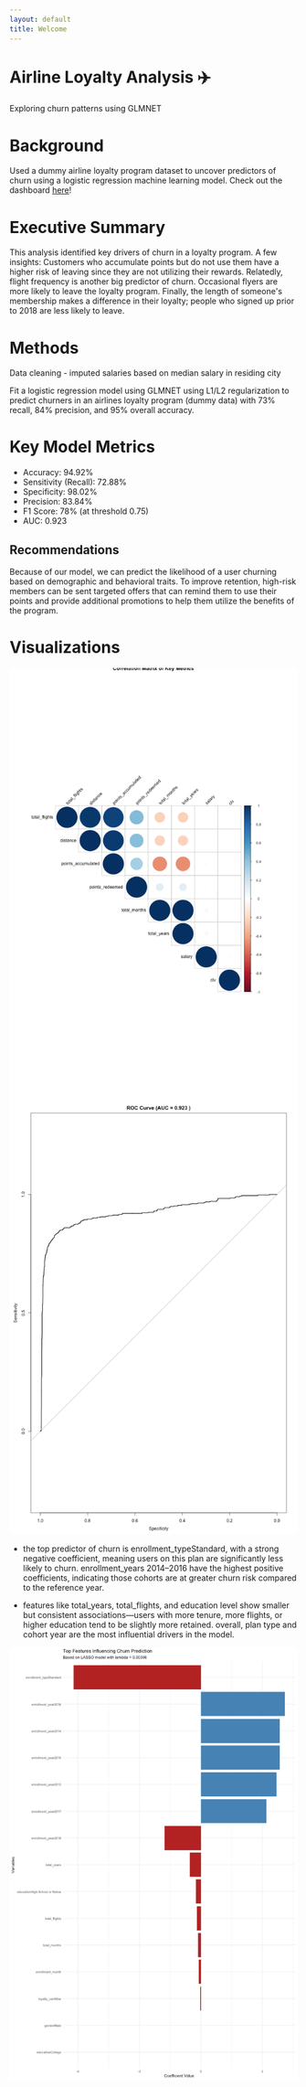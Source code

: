 ```yaml
---
layout: default
title: Welcome
---
```


# Airline Loyalty Analysis ✈️  
Exploring churn patterns using GLMNET

# Background

Used a dummy airline loyalty program dataset to uncover predictors of churn using a logistic regression machine learning model. Check out the dashboard [here](https://public.tableau.com/app/profile/alyssa.bueno/viz/ChurnPredictionsforAirlineLoyaltyProgram/Dashboard1#1)!

# Executive Summary
 
This analysis identified key drivers of churn in a loyalty program. A few insights: 
Customers who accumulate points but do not use them have a higher risk of leaving since they are not utilizing their rewards. Relatedly, flight frequency is another big predictor of churn. Occasional flyers are more likely to leave the loyalty program. Finally, the length of someone's membership makes a difference in their loyalty; people who signed up prior to 2018 are less likely to leave.

# Methods

Data cleaning - imputed salaries based on median salary in residing city

Fit a logistic regression model using GLMNET using L1/L2 regularization to predict churners in an airlines loyalty program (dummy data) with 73% recall, 84% precision, and 95% overall accuracy.

# Key Model Metrics

- Accuracy: 94.92%
- Sensitivity (Recall): 72.88%
- Specificity: 98.02%
- Precision: 83.84%
- F1 Score: 78% (at threshold 0.75)
- AUC: 0.923

## Recommendations

Because of our model, we can predict the likelihood of a user churning based on demographic and behavioral traits. To improve retention, high-risk members can be sent targeted offers that can remind them to use their points and provide additional promotions to help them utilize the benefits of the program.

# Visualizations

![Correlation](images/Corr.png)
![ROC](images/ROC.png)

- the top predictor of churn is enrollment_typeStandard, with a strong negative coefficient, meaning users on this plan are significantly less likely to churn. enrollment_years 2014–2016 have the highest positive coefficients, indicating those cohorts are at greater churn risk compared to the reference year.

- features like total_years, total_flights, and education level show smaller but consistent associations—users with more tenure, more flights, or higher education tend to be slightly more retained. overall, plan type and cohort year are the most influential drivers in the model.

![Features](images/features.png)